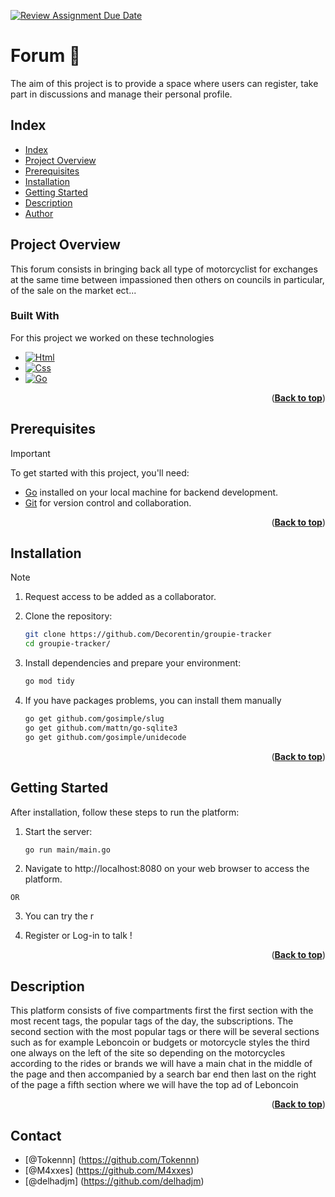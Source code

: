 [![Review Assignment Due Date](https://classroom.github.com/assets/deadline-readme-button-24ddc0f5d75046c5622901739e7c5dd533143b0c8e959d652212380cedb1ea36.svg)](https://classroom.github.com/a/J7fVND2K)

<a name="readme-top"></a>

# Forum 👋

The aim of this project is to provide a space where users
can register, take part in discussions and manage their personal profile.

## Index

- [Index](#index)
- [Project Overview](#project-overview)
- [Prerequisites](#prerequisites)
- [Installation](#installation)
- [Getting Started](#getting-started)
- [Description](#games-description)
- [Author](#author)

## Project Overview  

This forum consists in bringing back all type of motorcyclist for exchanges at the same time between impassioned then others on councils in particular, of the sale on the market ect...

### Built With

For this project we worked on these technologies 

* [![Html][Html]][Html-url]
* [![Css][Css]][Css-url]
* [![Go][Go]][Go-url]


<p align="right">(<a href="#readme-top"><strong>Back to top</strong></a>)</p>



## Prerequisites

> [!IMPORTANT]
> To get started with this project, you'll need:

- [Go](https://go.dev/doc/install) installed on your local machine for backend development.
- [Git](https://git-scm.com/downloads) for version control and collaboration.

<p align="right">(<a href="#readme-top"><strong>Back to top</strong></a>)</p>


## Installation

> [!NOTE]
>1. Request access to be added as a collaborator.

2. Clone the repository:
   ```bash
   git clone https://github.com/Decorentin/groupie-tracker
   cd groupie-tracker/

3. Install dependencies and prepare your environment:
    ```bash
    go mod tidy

4. If you have packages problems, you can install them manually
    ```bash
    go get github.com/gosimple/slug
    go get github.com/mattn/go-sqlite3
    go get github.com/gosimple/unidecode

<p align="right">(<a href="#readme-top"><strong>Back to top</strong></a>)</p>


## Getting Started  

After installation, follow these steps to run the platform:

1. Start the server:
    ```bash
    go run main/main.go

2. Navigate to http://localhost:8080 on your web browser to access the platform.

`OR`

3. You can try the r

3. Register or Log-in to talk !

<p align="right">(<a href="#readme-top"><strong>Back to top</strong></a>)</p>


## Description  

This platform consists of five compartments first the first section with the most recent tags, the popular tags of the day, the subscriptions. The second section with the most popular tags or there will be several sections such as for example Leboncoin or budgets or motorcycle styles the third one always on the left of the site so depending on the motorcycles according to the rides or brands we will have a main chat in the middle of the page and then accompanied by a search bar end then last on the right of the page a fifth section where we will have the top ad of Leboncoin

<p align="right">(<a href="#readme-top"><strong>Back to top</strong></a>)</p>


## Contact  

- [@Tokennn] (https://github.com/Tokennn)
- [@M4xxes] (https://github.com/M4xxes)
- [@delhadjm] (https://github.com/delhadjm)


[Html]: https://img.shields.io/badge/Html-FC4100
[Html-url]: https://www.w3schools.com/html/

[Css]: https://img.shields.io/badge/Css-8A2BE2
[Css-url]: https://www.w3schools.com/css/

[Go]: https://img.shields.io/badge/Css-5BBCFF
[Go-url]: https://go.dev/